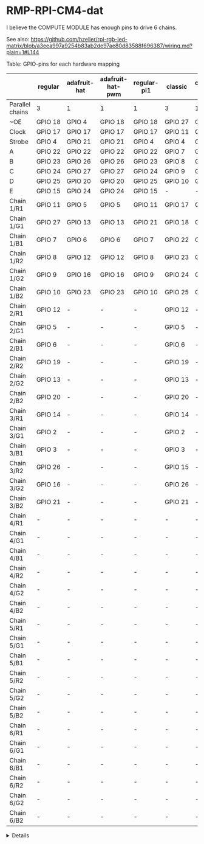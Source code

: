 # RMP-RPI-CM4-dat

I believe the COMPUTE MODULE has enough pins to drive 6 chains.

See also: https://github.com/hzeller/rpi-rgb-led-matrix/blob/a3eea997a9254b83ab2de97ae80d83588f696387/wiring.md?plain=1#L144

<summary>Table: GPIO-pins for each hardware mapping</summary>

|                 | regular | adafruit-hat | adafruit-hat-pwm | regular-pi1 | classic | classic-pi1 | compute-module |
| --------------- | ------- | ------------ | ---------------- | ----------- | ------- | ----------- | -------------- |
| Parallel chains | 3       | 1            | 1                | 1           | 3       | 1           | 6              |
| ~OE             | GPIO 18 | GPIO 4       | GPIO 18          | GPIO 18     | GPIO 27 | GPIO 0      | GPIO 18        |
| Clock           | GPIO 17 | GPIO 17      | GPIO 17          | GPIO 17     | GPIO 11 | GPIO 1      | GPIO 16        |
| Strobe          | GPIO 4  | GPIO 21      | GPIO 21          | GPIO 4      | GPIO 4  | GPIO 4      | GPIO 17        |
| A               | GPIO 22 | GPIO 22      | GPIO 22          | GPIO 22     | GPIO 7  | GPIO 7      | GPIO 2         |
| B               | GPIO 23 | GPIO 26      | GPIO 26          | GPIO 23     | GPIO 8  | GPIO 8      | GPIO 3         |
| C               | GPIO 24 | GPIO 27      | GPIO 27          | GPIO 24     | GPIO 9  | GPIO 9      | GPIO 4         |
| D               | GPIO 25 | GPIO 20      | GPIO 20          | GPIO 25     | GPIO 10 | GPIO 10     | GPIO 5         |
| E               | GPIO 15 | GPIO 24      | GPIO 24          | GPIO 15     | -       | -           | GPIO 6         |
| Chain 1/R1      | GPIO 11 | GPIO 5       | GPIO 5           | GPIO 11     | GPIO 17 | GPIO 17     | GPIO 7         |
| Chain 1/G1      | GPIO 27 | GPIO 13      | GPIO 13          | GPIO 21     | GPIO 18 | GPIO 18     | GPIO 8         |
| Chain 1/B1      | GPIO 7  | GPIO 6       | GPIO 6           | GPIO 7      | GPIO 22 | GPIO 22     | GPIO 9         |
| Chain 1/R2      | GPIO 8  | GPIO 12      | GPIO 12          | GPIO 8      | GPIO 23 | GPIO 23     | GPIO 10        |
| Chain 1/G2      | GPIO 9  | GPIO 16      | GPIO 16          | GPIO 9      | GPIO 24 | GPIO 24     | GPIO 11        |
| Chain 1/B2      | GPIO 10 | GPIO 23      | GPIO 23          | GPIO 10     | GPIO 25 | GPIO 25     | GPIO 12        |
| Chain 2/R1      | GPIO 12 | -            | -                | -           | GPIO 12 | -           | GPIO 13        |
| Chain 2/G1      | GPIO 5  | -            | -                | -           | GPIO 5  | -           | GPIO 14        |
| Chain 2/B1      | GPIO 6  | -            | -                | -           | GPIO 6  | -           | GPIO 15        |
| Chain 2/R2      | GPIO 19 | -            | -                | -           | GPIO 19 | -           | GPIO 19        |
| Chain 2/G2      | GPIO 13 | -            | -                | -           | GPIO 13 | -           | GPIO 20        |
| Chain 2/B2      | GPIO 20 | -            | -                | -           | GPIO 20 | -           | GPIO 21        |
| Chain 3/R1      | GPIO 14 | -            | -                | -           | GPIO 14 | -           | GPIO 22        |
| Chain 3/G1      | GPIO 2  | -            | -                | -           | GPIO 2  | -           | GPIO 23        |
| Chain 3/B1      | GPIO 3  | -            | -                | -           | GPIO 3  | -           | GPIO 24        |
| Chain 3/R2      | GPIO 26 | -            | -                | -           | GPIO 15 | -           | GPIO 25        |
| Chain 3/G2      | GPIO 16 | -            | -                | -           | GPIO 26 | -           | GPIO 26        |
| Chain 3/B2      | GPIO 21 | -            | -                | -           | GPIO 21 | -           | GPIO 27        |
| Chain 4/R1      | -       | -            | -                | -           | -       | -           | GPIO 28        |
| Chain 4/G1      | -       | -            | -                | -           | -       | -           | GPIO 29        |
| Chain 4/B1      | -       | -            | -                | -           | -       | -           | GPIO 30        |
| Chain 4/R2      | -       | -            | -                | -           | -       | -           | GPIO 31        |
| Chain 4/G2      | -       | -            | -                | -           | -       | -           | GPIO 32        |
| Chain 4/B2      | -       | -            | -                | -           | -       | -           | GPIO 33        |
| Chain 5/R1      | -       | -            | -                | -           | -       | -           | GPIO 34        |
| Chain 5/G1      | -       | -            | -                | -           | -       | -           | GPIO 35        |
| Chain 5/B1      | -       | -            | -                | -           | -       | -           | GPIO 36        |
| Chain 5/R2      | -       | -            | -                | -           | -       | -           | GPIO 37        |
| Chain 5/G2      | -       | -            | -                | -           | -       | -           | GPIO 38        |
| Chain 5/B2      | -       | -            | -                | -           | -       | -           | GPIO 39        |
| Chain 6/R1      | -       | -            | -                | -           | -       | -           | GPIO 40        |
| Chain 6/G1      | -       | -            | -                | -           | -       | -           | GPIO 41        |
| Chain 6/B1      | -       | -            | -                | -           | -       | -           | GPIO 42        |
| Chain 6/R2      | -       | -            | -                | -           | -       | -           | GPIO 43        |
| Chain 6/G2      | -       | -            | -                | -           | -       | -           | GPIO 44        |
| Chain 6/B2      | -       | -            | -                | -           | -       | -           | GPIO 45        |


<details>

</details>
